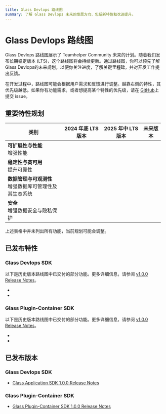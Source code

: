 ```yaml
---
title: Glass Devlops 路线图
summary: 了解 Glass Devlops 未来的发展方向，包括新特性和改进提升。
---
```


# Glass Devlops 路线图

Glass Devlops 路线图展示了 Teamhelper Community 未来的计划。随着我们发布长期稳定版本 (LTS)，这个路线图将会持续更新。通过路线图，你可以预先了解 Glass Devlops的未来规划，以便你关注进度，了解关键里程碑，并对开发工作提出反馈。

在开发过程中，路线图可能会根据用户需求和反馈进行调整。越靠右侧的特性，其优先级越低。如果你有功能需求，或者想提高某个特性的优先级，请在 [GitHub](https://github.com/teamhelper-community/glass-develops-docs/issues)上提交 issue。

## 重要特性规划

| 类别                                                      | 2024 年底 LTS 版本 | 2025 年中 LTS 版本 | 未来版本 |
| --------------------------------------------------------- | ------------------ | ------------------ | -------- |
| **可扩展性与性能**<br/>增强性能                           |                    |                    |          |
| **稳定性与高可用**<br/>提升可靠性                         |                    |                    |          |
| **数据管理与可观测性**<br/>增强数据库可管理性及其生态系统 |                    |                    |          |
| **安全**<br/>增强数据安全与隐私保护                       |                    |                    |          |

上述表格中并未列出所有功能，当前规划可能会调整。

## 已发布特性

### Glass Devlops SDK

以下是历史版本路线图中已交付的部分功能。更多详细信息，请参阅 [v1.0.0 Release Notes](releases/release-1.0.0)。

- 

- 

### Glass Plugin-Container SDK

以下是历史版本路线图中已交付的部分功能。更多详细信息，请参阅 [v1.0.0 Release Notes](releases/release-1.0.0)。

- 
- 

## 已发布版本

### Glass Devlops SDK

- [Glass Application SDK 1.0.0 Release Notes](releases/release-1.0.0)

### Glass Plugin-Container SDK

- [Glass Plugin-Container SDK 1.0.0 Release Notes](releases/release-1.0.0)